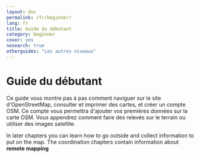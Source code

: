 ```yaml
---
layout: doc
permalink: /fr/beginner/
lang: fr
title: Guide du débutant
category: beginner
cover: yes
nosearch: true
otherguides: "Les autres niveaux"
---
```


Guide du débutant
=================

Ce guide vous montre pas à pas comment naviguer sur le site d'OpenStreetMap, consulter et imprimer des cartes, et créer un compte OSM. Ce compte vous permettra d'ajouter vos premières données sur la carte OSM. Vous appendrez comment faire des relevés sur le terrain ou utiliser des images satellite.

In later chapters you can learn how to go outside and collect information to put on the map. The coordination chapters contain information about **remote mapping**

